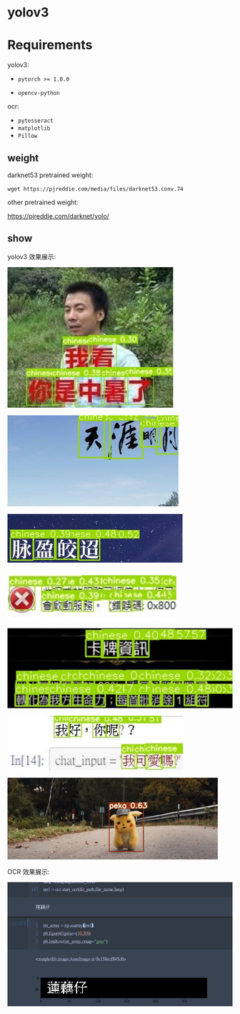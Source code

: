 # yolov3 #

# Requirements

yolov3:

- `pytorch >= 1.0.0`

- `opencv-python`

ocr:

- `pytesseract`
- `matplotlib`
- `Pillow`


## weight ##

darknet53 pretrained weight:

```
wget https://pjreddie.com/media/files/darknet53.conv.74
```

other pretrained weight:

<https://pjreddie.com/darknet/yolo/>

## show ##

yolov3 效果展示:

![1559015468701](1559015468701.png)

![1559015495607](1559015495607.png)

![1559015515740](1559015515740.png)

![1559015589742](1559015589742.png)

![1559015673848](1559015673848.png)

![1559015783619](1559015783619.png)

![1559018653704](1559018653704.png)

OCR 效果展示:

![1559016200911](1559016200911.png)